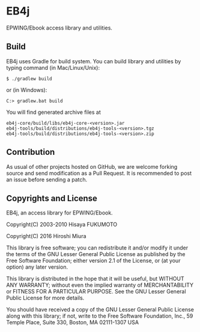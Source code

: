 # EB4j
EPWING/Ebook access library and utilities.

## Build

EB4j uses Gradle for build system. You can build library and utilities
by typing command (in Mac/Linux/Unix):

```
$ ./gradlew build
```

or (in Windows):

```
C:> gradlew.bat build
```

You will find generated archive files at

```
eb4j-core/build/libs/eb4j-core-<version>.jar
eb4j-tools/build/distributions/eb4j-tools-<version>.tgz
eb4j-tools/build/distributions/eb4j-tools-<version>.zip
```

## Contribution

As usual of other projects hosted on GitHub, we are welcome
forking source and send modification as a Pull Request.
It is recommended to post an issue before sending a patch.


## Copyrights and License

EB4j, an access library for EPWING/Ebook.

Copyright(C) 2003-2010 Hisaya FUKUMOTO

Copyright(C) 2016 Hiroshi Miura

This library is free software; you can redistribute it and/or modify it under
the terms of the GNU Lesser General Public License as published by the Free
Software Foundation; either version 2.1 of the License, or (at your option) any
later version.

This library is distributed in the hope that it will be useful, but WITHOUT ANY
WARRANTY; without even the implied warranty of MERCHANTABILITY or FITNESS FOR A
PARTICULAR PURPOSE. See the GNU Lesser General Public License for more details.

You should have received a copy of the GNU Lesser General Public License along
with this library; if not, write to the Free Software Foundation, Inc.,
59 Temple Place, Suite 330, Boston, MA 02111-1307 USA
